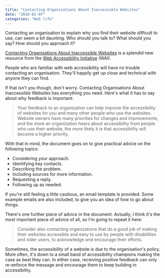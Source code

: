 ```yaml
---
title: "Contacting Organisations About Inaccessible Websites"
date: "2010-01-07"
categories: "Web life"
---
```


Contacting an organisation to explain why you find their website difficult to use, can seem a bit daunting. Who should you talk to? What should you say? How should you approach it?

[Contacting Organisations About Inaccessible Websites](https://www.w3.org/WAI/users/inaccessible) is a splendid new resource from the [Web Accessibility Initiative](https://www.w3.org/WAI/) (WAI).

People who are familiar with web accessibility will have no trouble contacting an organisation. They'll happily get up close and technical with anyone they can find.

If that isn't you though, don't worry. Contacting Organisations About Inaccessible Websites has everything you need. Here's what it has to say about why feedback is important:

> Your feedback to an organization can help improve the accessibility of websites for you and many other people who use the websites. Website owners have many priorities for changes and improvements, and the more an organization hears about accessibility from people who use their website, the more likely it is that accessibility will become a higher priority.

With that in mind, the document goes on to give practical advice on the following topics:

* Considering your approach.
* Identifying key contacts.
* Describing the problem.
* Including sources for more information.
* Requesting a reply.
* Following up as needed.

If you're still feeling a little cautious, an email template is provided. Some example emails are also included, to give you an idea of how to go about things.

There's one further piece of advice in the document. Actually, I think it's the most important piece of advice of all, so I'm going to repeat it here:

> Consider also contacting organizations that do a good job of making their websites accessible and easy to use by people with disabilities and older users, to acknowledge and encourage their efforts.

Sometimes, the accessibility of a website is due to the organisation's policy. More often, it's down to a small band of accessibility champions making the case as best they can. In either case, receiving positive feedback can only re-enforce the message and encourage them to keep building in accessibility.
